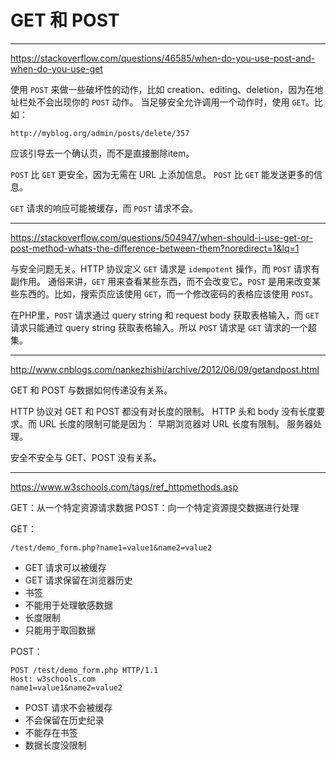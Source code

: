 # GET 和 POST

---
https://stackoverflow.com/questions/46585/when-do-you-use-post-and-when-do-you-use-get

使用 `POST` 来做一些破坏性的动作，比如 creation、editing、deletion，因为在地址栏处不会出现你的 `POST` 动作。
当足够安全允许调用一个动作时，使用 `GET`。比如：

```
http://myblog.org/admin/posts/delete/357
```

应该引导去一个确认页，而不是直接删除item。

`POST` 比 `GET` 更安全，因为无需在 URL 上添加信息。
`POST` 比 `GET` 能发送更多的信息。

`GET` 请求的响应可能被缓存，而 `POST` 请求不会。

---
https://stackoverflow.com/questions/504947/when-should-i-use-get-or-post-method-whats-the-difference-between-them?noredirect=1&lq=1

与安全问题无关。HTTP 协议定义 `GET` 请求是 `idempotent` 操作，而 `POST` 请求有副作用。
通俗来讲，`GET` 用来查看某些东西，而不会改变它。`POST` 是用来改变某些东西的。比如，搜索页应该使用 `GET`，而一个修改密码的表格应该使用 `POST`。

在PHP里，`POST` 请求通过 query string 和 request body 获取表格输入，而 `GET` 请求只能通过 query string 获取表格输入。所以 `POST` 请求是 `GET` 请求的一个超集。

---
http://www.cnblogs.com/nankezhishi/archive/2012/06/09/getandpost.html

GET 和 POST 与数据如何传递没有关系。

HTTP 协议对 GET 和 POST 都没有对长度的限制。
HTTP 头和 body 没有长度要求。而 URL 长度的限制可能是因为：
早期浏览器对 URL 长度有限制。
服务器处理。

安全不安全与 GET、POST 没有关系。

---
https://www.w3schools.com/tags/ref_httpmethods.asp

GET：从一个特定资源请求数据
POST：向一个特定资源提交数据进行处理

GET：
```
/test/demo_form.php?name1=value1&name2=value2
```

- GET 请求可以被缓存
- GET 请求保留在浏览器历史
- 书签
- 不能用于处理敏感数据
- 长度限制
- 只能用于取回数据

POST：
```
POST /test/demo_form.php HTTP/1.1
Host: w3schools.com
name1=value1&name2=value2
```

- POST 请求不会被缓存
- 不会保留在历史纪录
- 不能存在书签
- 数据长度没限制
